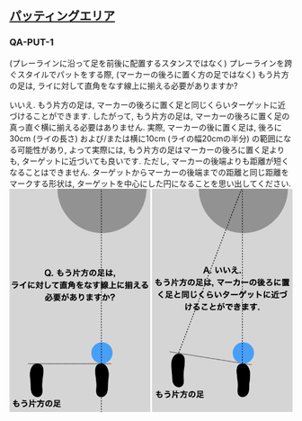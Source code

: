 ## [パッティングエリア](80601)

### QA-PUT-1
(プレーラインに沿って足を前後に配置するスタンスではなく)
プレーラインを跨ぐスタイルでパットをする際,
(マーカーの後ろに置く方の足ではなく)
もう片方の足は,
ライに対して直角をなす線上に揃える必要がありますか?

いいえ.
もう片方の足は,
マーカーの後ろに置く足と同じくらいターゲットに近づけることができます.
したがって,
もう片方の足は,
マーカーの後ろに置く足の真っ直ぐ横に揃える必要はありません.
実際,
マーカーの後に置く足は,
後ろに30cm
(ライの長さ)
および/または横に10cm
(ライの幅20cmの半分)
の範囲になる可能性があり,
よって実際には,
もう片方の足はマーカーの後ろに置く足よりも,
ターゲットに近づいても良いです.
ただし,
マーカーの後端よりも距離が短くなることはできません.
ターゲットからマーカーの後端までの距離と同じ距離をマークする形状は,
ターゲットを中心にした円になることを思い出してください.
![ストラドルパット](assets/img/qa-put-1.png)

